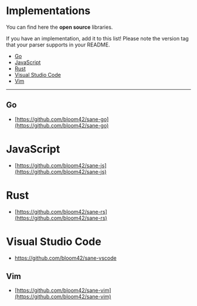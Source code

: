 # Implementations

You can find here the **open source** libraries.

If you have an implementation, add it to this list! Please note the version tag that your parser
supports in your README.


* [Go](#go)
* [JavaScript](#javascript)
* [Rust](#rust)
* [Visual Studio Code](#visual-studio-code)
* [Vim](#vim)

---------------------------------


## Go

* [https://github.com/bloom42/sane-go](https://github.com/bloom42/sane-go)


# JavaScript

* [https://github.com/bloom42/sane-js](https://github.com/bloom42/sane-js)


# Rust

* [https://github.com/bloom42/sane-rs](https://github.com/bloom42/sane-rs)


# Visual Studio Code

* [https://github.com/bloom42/sane-vscode ](https://github.com/bloom42/sane-vscode)


## Vim

* [https://github.com/bloom42/sane-vim](https://github.com/bloom42/sane-vim)
